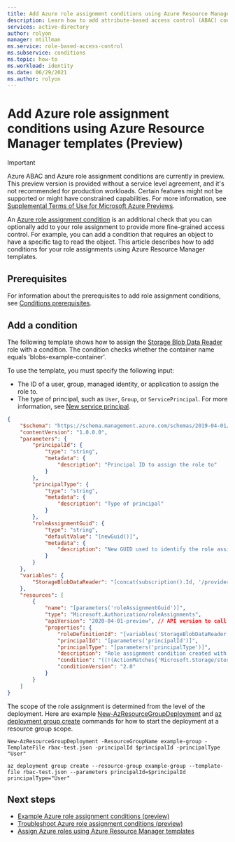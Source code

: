 ```yaml
---
title: Add Azure role assignment conditions using Azure Resource Manager templates (Preview) - Azure ABAC
description: Learn how to add attribute-based access control (ABAC) conditions in Azure role assignments using Azure Resource Manager templates and Azure role-based access control (Azure RBAC).
services: active-directory
author: rolyon
manager: mtillman
ms.service: role-based-access-control
ms.subservice: conditions
ms.topic: how-to
ms.workload: identity
ms.date: 06/29/2021
ms.author: rolyon
---
```


# Add Azure role assignment conditions using Azure Resource Manager templates (Preview)

> [!IMPORTANT]
> Azure ABAC and Azure role assignment conditions are currently in preview.
> This preview version is provided without a service level agreement, and it's not recommended for production workloads. Certain features might not be supported or might have constrained capabilities.
> For more information, see [Supplemental Terms of Use for Microsoft Azure Previews](https://azure.microsoft.com/support/legal/preview-supplemental-terms/).

An [Azure role assignment condition](conditions-overview.md) is an additional check that you can optionally add to your role assignment to provide more fine-grained access control. For example, you can add a condition that requires an object to have a specific tag to read the object. This article describes how to add conditions for your role assignments using Azure Resource Manager templates.

## Prerequisites

For information about the prerequisites to add role assignment conditions, see [Conditions prerequisites](conditions-prerequisites.md).

## Add a condition

The following template shows how to assign the [Storage Blob Data Reader](built-in-roles.md#storage-blob-data-reader) role with a condition. The condition checks whether the container name equals 'blobs-example-container'.

To use the template, you must specify the following input:

- The ID of a user, group, managed identity, or application to assign the role to.
- The type of principal, such as `User`, `Group`, or `ServicePrincipal`. For more information, see [New service principal](role-assignments-template.md#new-service-principal).

```json
{
    "$schema": "https://schema.management.azure.com/schemas/2019-04-01/deploymentTemplate.json#",
    "contentVersion": "1.0.0.0",
    "parameters": {
        "principalId": {
            "type": "string",
            "metadata": {
                "description": "Principal ID to assign the role to"
            }
        },
        "principalType": {
            "type": "string",
            "metadata": {
                "description": "Type of principal"
            }
        },
        "roleAssignmentGuid": {
            "type": "string",
            "defaultValue": "[newGuid()]",
            "metadata": {
                "description": "New GUID used to identify the role assignment"
            }
        }
    },
    "variables": {
        "StorageBlobDataReader": "[concat(subscription().Id, '/providers/Microsoft.Authorization/roleDefinitions/2a2b9908-6ea1-4ae2-8e65-a410df84e7d1')]" // ID for Storage Blob Data Reader role, but can be any valid role ID
    },
    "resources": [
        {
            "name": "[parameters('roleAssignmentGuid')]",
            "type": "Microsoft.Authorization/roleAssignments",
            "apiVersion": "2020-04-01-preview", // API version to call the role assignment PUT.
            "properties": {
                "roleDefinitionId": "[variables('StorageBlobDataReader')]",
                "principalId": "[parameters('principalId')]",
                "principalType": "[parameters('principalType')]",
                "description": "Role assignment condition created with an ARM template",
                "condition": "((!(ActionMatches{'Microsoft.Storage/storageAccounts/blobServices/containers/blobs/read'})) OR (@Resource[Microsoft.Storage/storageAccounts/blobServices/containers:name] StringEquals 'blobs-example-container'))", // Role assignment condition
                "conditionVersion": "2.0"
            }
        }
    ]
}
```

The scope of the role assignment is determined from the level of the deployment. Here are example [New-AzResourceGroupDeployment](/powershell/module/az.resources/new-azresourcegroupdeployment) and [az deployment group create](/cli/azure/deployment/group#az_deployment_group_create) commands for how to start the deployment at a resource group scope.

```azurepowershell
New-AzResourceGroupDeployment -ResourceGroupName example-group -TemplateFile rbac-test.json -principalId $principalId -principalType "User"
```

```azurecli
az deployment group create --resource-group example-group --template-file rbac-test.json --parameters principalId=$principalId principalType="User"
```

## Next steps

- [Example Azure role assignment conditions (preview)](../storage/common/storage-auth-abac-examples.md)
- [Troubleshoot Azure role assignment conditions (preview)](conditions-troubleshoot.md)
- [Assign Azure roles using Azure Resource Manager templates](role-assignments-template.md)
